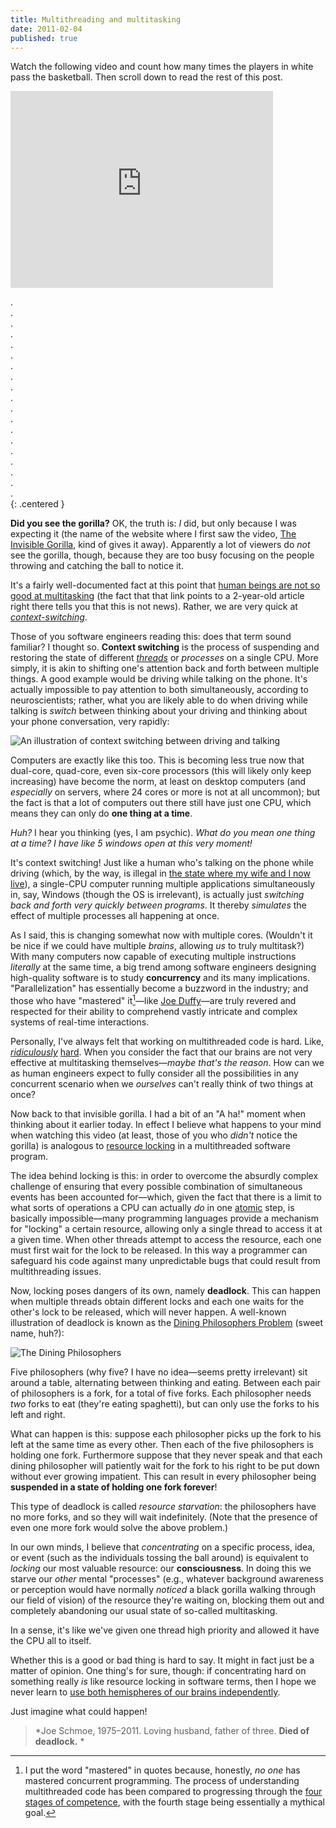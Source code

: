 ```yaml
---
title: Multithreading and multitasking
date: 2011-02-04
published: true
---
```


Watch the following video and count how many times the players in white pass the basketball. Then scroll down to read the rest of this post.

<iframe width="420" height="315" src="http://www.youtube.com/embed/vJG698U2Mvo" frameborder="0" allowfullscreen></iframe>

.  
.  
.  
.  
.  
.  
.  
.  
.  
.  
.  
.  
.  
.  
.  
.  
.  
.  
.  
{: .centered }

**Did you see the gorilla?** OK, the truth is: *I* did, but only because I was expecting it (the name of the website where I first saw the video, [The Invisible Gorilla](http://www.theinvisiblegorilla.com/), kind of gives it away). Apparently a lot of viewers do *not* see the gorilla, though, because they are too busy focusing on the people throwing and catching the ball to notice it.

It's a fairly well-documented fact at this point that [human beings are not so good at multitasking](http://www.npr.org/templates/story/story.php?storyId=95256794) (the fact that that link points to a 2-year-old article right there tells you that this is not news). Rather, we are very quick at [*context-switching*](http://en.wikipedia.org/wiki/Context_switching).

Those of you software engineers reading this: does that term sound familiar? I thought so. **Context switching** is the process of suspending and restoring the state of different [*threads*](http://en.wikipedia.org/wiki/Thread_%28computer_science%29) or *processes* on a single CPU. More simply, it is akin to shifting one's attention back and forth between multiple things. A good example would be driving while talking on the phone. It's actually impossible to pay attention to both simultaneously, according to neuroscientists; rather, what you are likely able to do when driving while talking is *switch* between thinking about your driving and thinking about your phone conversation, very rapidly:

![An illustration of context switching between driving and talking](/images/context-switching.png)

Computers are exactly like this too. This is becoming less true now that dual-core, quad-core, even six-core processors (this will likely only keep increasing) have become the norm, at least on desktop computers (and *especially* on servers, where 24 cores or more is not at all uncommon); but the fact is that a lot of computers out there still have just one CPU, which means they can only do **one thing at a time**.

*Huh?* I hear you thinking (yes, I am psychic). *What do you mean one thing at a time? I have like 5 windows open at this very moment!*

It's context switching! Just like a human who's talking on the phone while driving (which, by the way, is illegal in [the state where my wife and I now live](http://www.ca.gov/)), a single-CPU computer running multiple applications simultaneously in, say, Windows (though the OS is irrelevant), is actually just *switching back and forth very quickly between programs*. It thereby *simulates* the effect of multiple processes all happening at once.

As I said, this is changing somewhat now with multiple cores. (Wouldn't it be nice if we could have multiple *brains*, allowing *us* to truly multitask?) With many computers now capable of executing multiple instructions *literally* at the same time, a big trend among software engineers designing high-quality software is to study **concurrency** and its many implications. "Parallelization" has essentially become a buzzword in the industry; and those who have "mastered" it[^mastered]—like [Joe Duffy](http://www.bluebytesoftware.com/)—are truly revered and respected for their ability to comprehend vastly intricate and complex systems of real-time interactions.

Personally, I've always felt that working on multithreaded code is hard. Like, [*ridiculously*](http://stackoverflow.com/questions/2788770/is-this-blockingqueue-susceptible-to-deadlock) [hard](http://stackoverflow.com/questions/3898204/can-a-c-blocking-fifo-queue-leak-messages-whats-wrong-in-my-code). When you consider the fact that our brains are not very effective at multitasking themselves—*maybe that's the reason*. How can we as human engineers expect to fully consider all the possibilities in any concurrent scenario when we *ourselves* can't really think of two things at once?

Now back to that invisible gorilla. I had a bit of an "A ha!" moment when thinking about it earlier today. In effect I believe what happens to your mind when watching this video (at least, those of you who *didn't* notice the gorilla) is analogous to [resource locking](http://en.wikipedia.org/wiki/Lock_%28computer_science%29) in a multithreaded software program.

The idea behind locking is this: in order to overcome the absurdly complex challenge of ensuring that every possible combination of simultaneous events has been accounted for—which, given the fact that there is a limit to what sorts of operations a CPU can actually *do* in one [atomic](http://en.wikipedia.org/wiki/Atomicity_%28programming%29) step, is basically impossible—many programming languages provide a mechanism for "locking" a certain resource, allowing only a single thread to access it at a given time. When other threads attempt to access the resource, each one must first wait for the lock to be released. In this way a programmer can safeguard his code against many unpredictable bugs that could result from multithreading issues.

Now, locking poses dangers of its own, namely **deadlock**. This can happen when multiple threads obtain different locks and each one waits for the other's lock to be released, which will never happen. A well-known illustration of deadlock is known as the [Dining Philosophers Problem](http://en.wikipedia.org/wiki/Atomicity_%28programming%29) (sweet name, huh?):

![The Dining Philosophers](/images/dining-philosophers.png)

Five philosophers (why five? I have no idea—seems pretty irrelevant) sit around a table, alternating between thinking and eating. Between each pair of philosophers is a fork, for a total of five forks. Each philosopher needs *two* forks to eat (they're eating spaghetti), but can only use the forks to his left and right.

What can happen is this: suppose each philosopher picks up the fork to his left at the same time as every other. Then each of the five philosophers is holding one fork. Furthermore suppose that they never speak and that each dining philosopher will patiently wait for the fork to his right to be put down without ever growing impatient. This can result in every philosopher being **suspended in a state of holding one fork forever**!

This type of deadlock is called *resource starvation*: the philosophers have no more forks, and so they will wait indefinitely. (Note that the presence of even one more fork would solve the above problem.)

In our own minds, I believe that *concentrating* on a specific process, idea, or event (such as the individuals tossing the ball around) is equivalent to *locking* our most valuable resource: our **consciousness**. In doing this we starve our *other* mental "processes" (e.g., whatever background awareness or perception would have normally *noticed* a black gorilla walking through our field of vision) of the resource they're waiting on, blocking them out and completely abandoning our usual state of so-called multitasking.

In a sense, it's like we've given one thread high priority and allowed it have the CPU all to itself.

Whether this is a good or bad thing is hard to say. It might in fact just be a matter of opinion. One thing's for sure, though: if concentrating hard on something really *is* like resource locking in software terms, then I hope we never learn to [use both hemispheres of our brains independently](http://phantomself.org/parfit-on-what-matters/).

Just imagine what could happen!

> *Joe Schmoe, 1975–2011. Loving husband, father of three. **Died of deadlock.** *

[^mastered]: I put the word "mastered" in quotes because, honestly, *no one* has mastered concurrent programming. The process of understanding multithreaded code has been compared to progressing through the [four stages of competence](http://en.wikipedia.org/wiki/Four_stages_of_competence), with the fourth stage being essentially a mythical goal.
